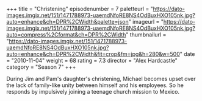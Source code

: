+++
title = "Christening"
episodenumber = 7
paletteurl = "https://dato-images.imgix.net/151/1471788973-uaemdNfoRE8NS4OdBuxHXO105nk.jpg?auto=enhance&ch=DPR%2CWidth&palette=json"
imageurl = "https://dato-images.imgix.net/151/1471788973-uaemdNfoRE8NS4OdBuxHXO105nk.jpg?auto=compress%2Cformat&ch=DPR%2CWidth"
thumbnailurl = "https://dato-images.imgix.net/151/1471788973-uaemdNfoRE8NS4OdBuxHXO105nk.jpg?auto=enhance&ch=DPR%2CWidth&fit=crop&fm=jpg&h=280&w=500"
date = "2010-11-04"
weight = 68
rating = 7.3
director = "Alex Hardcastle"
category = "Season 7"
+++

During Jim and Pam's daughter's christening, Michael becomes upset over the lack of family-like unity between himself and his employees. So he responds by impulsively joining a teenage church mission to Mexico.